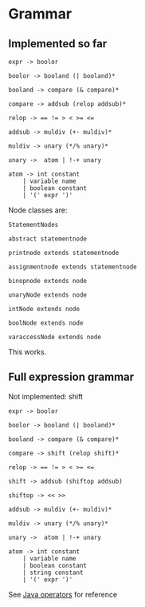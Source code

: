 # Grammar

## Implemented so far

```
expr -> boolor

boolor -> booland (| booland)*

booland -> compare (& compare)*

compare -> addsub (relop addsub)*

relop -> == != > < >= <=

addsub -> muldiv (+- muldiv)*

muldiv -> unary (*/% unary)*

unary ->  atom | !-+ unary

atom -> int constant
	| variable name
	| boolean constant
	| '(' expr ')'
```


Node classes are:

`StatementNodes`

`abstract statementnode`

`printnode extends statementnode`

`assignmentnode extends statementnode`

`binopnode extends node`

`unaryNode extends node`

`intNode extends node`

`boolNode extends node`

`varaccessNode extends node`


This works.

## Full expression grammar

Not implemented: shift

```
expr -> boolor

boolor -> booland (| booland)*

booland -> compare (& compare)*

compare -> shift (relop shift)*

relop -> == != > < >= <=

shift -> addsub (shiftop addsub)

shiftop -> << >>

addsub -> muldiv (+- muldiv)*

muldiv -> unary (*/% unary)*

unary ->  atom | !-+ unary

atom -> int constant
	| variable name
	| boolean constant
	| string constant
	| '(' expr ')'
```

See [Java operators](https://docs.oracle.com/javase/tutorial/java/nutsandbolts/operators.html)
for reference
